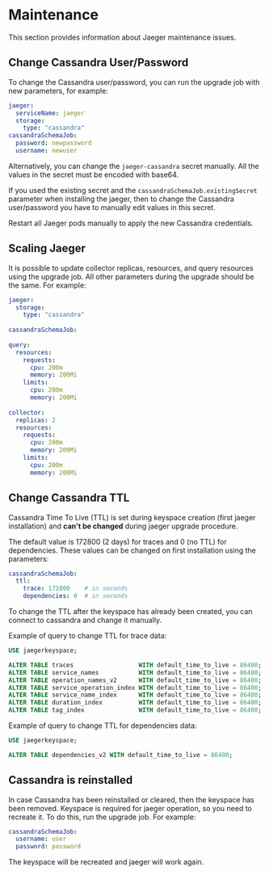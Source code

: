 # Maintenance

This section provides information about Jaeger maintenance issues.

## Change Cassandra User/Password

To change the Cassandra user/password, you can run the upgrade job with new parameters, for example:

```yaml
jaeger:
  serviceName: jaeger
  storage:
    type: "cassandra"
cassandraSchemaJob:
  password: newpassword
  username: newuser
```

Alternatively, you can change the `jaeger-cassandra` secret manually. All the values in the secret
must be encoded with base64.

If you used the existing secret and the `cassandraSchemaJob.existingSecret` parameter when installing the jaeger, then
to change the Cassandra user/password you have to manually edit values in this secret.

Restart all Jaeger pods manually to apply the new Cassandra credentials.

## Scaling Jaeger

It is possible to update collector replicas, resources, and query resources using the upgrade job. All other parameters
during the upgrade should be the same.
For example:

```yaml
jaeger:
  storage:
    type: "cassandra"
    
cassandraSchemaJob:
  
query:
  resources:
    requests:
      cpu: 200m
      memory: 200Mi
    limits:
      cpu: 200m
      memory: 200Mi
      
collector:
  replicas: 2
  resources:
    requests:
      cpu: 200m
      memory: 200Mi
    limits:
      cpu: 200m
      memory: 200Mi
```

## Change Cassandra TTL

Cassandra Time To Live (TTL) is set during keyspace creation (first jaeger installation) and **can't be changed** during
jaeger upgrade procedure.

The default value is 172800 (2 days) for traces and 0 (no TTL) for dependencies. These values
can be changed on first installation using the parameters:

```yaml
cassandraSchemaJob:
  ttl:
    trace: 172800    # in seconds
    dependencies: 0  # in seconds
```

To change the TTL after the keyspace has already been created, you can connect to cassandra and change it manually.

Example of query to change TTL for trace data:

```sql
USE jaegerkeyspace;

ALTER TABLE traces                  WITH default_time_to_live = 86400;
ALTER TABLE service_names           WITH default_time_to_live = 86400;
ALTER TABLE operation_names_v2      WITH default_time_to_live = 86400;
ALTER TABLE service_operation_index WITH default_time_to_live = 86400;
ALTER TABLE service_name_index      WITH default_time_to_live = 86400;
ALTER TABLE duration_index          WITH default_time_to_live = 86400;
ALTER TABLE tag_index               WITH default_time_to_live = 86400;
```

Example of query to change TTL for dependencies data:

```sql
USE jaegerkeyspace;

ALTER TABLE dependencies_v2 WITH default_time_to_live = 86400;
```

## Cassandra is reinstalled

In case Cassandra has been reinstalled or cleared, then the keyspace has been removed. Keyspace is required for jaeger
operation, so you need to recreate it. To do this, run the upgrade job. For example:

```yaml
cassandraSchemaJob:
  username: user
  password: password
```

The keyspace will be recreated and jaeger will work again.
